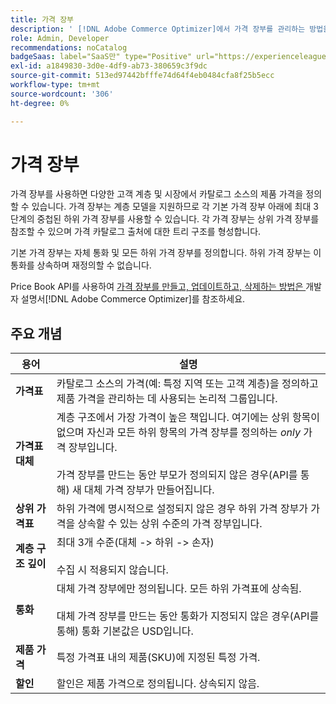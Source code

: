```yaml
---
title: 가격 장부
description: ' [!DNL Adobe Commerce Optimizer]에서 가격 장부를 관리하는 방법을 알아보세요.'
role: Admin, Developer
recommendations: noCatalog
badgeSaas: label="SaaS만" type="Positive" url="https://experienceleague.adobe.com/ko/docs/commerce/user-guides/product-solutions" tooltip="Adobe Commerce as a Cloud Service 및 Adobe Commerce Optimizer 프로젝트에만 적용됩니다(Adobe 관리 SaaS 인프라)."
exl-id: a1849830-3d0e-4df9-ab73-380659c3f9dc
source-git-commit: 513ed97442bfffe74d64f4eb0484cfa8f25b5ecc
workflow-type: tm+mt
source-wordcount: '306'
ht-degree: 0%

---
```


# 가격 장부

가격 장부를 사용하면 다양한 고객 계층 및 시장에서 카탈로그 소스의 제품 가격을 정의할 수 있습니다. 가격 장부는 계층 모델을 지원하므로 각 기본 가격 장부 아래에 최대 3단계의 중첩된 하위 가격 장부를 사용할 수 있습니다. 각 가격 장부는 상위 가격 장부를 참조할 수 있으며 가격 카탈로그 출처에 대한 트리 구조를 형성합니다.

기본 가격 장부는 자체 통화 및 모든 하위 가격 장부를 정의합니다. 하위 가격 장부는 이 통화를 상속하며 재정의할 수 없습니다.

Price Book API를 사용하여 [ 가격 장부를 만들고, 업데이트하고, 삭제하는 방법은 ](https://developer.adobe.com/commerce/services/reference/rest/)개발자 설명서[!DNL Adobe Commerce Optimizer]를 참조하세요.

## 주요 개념

| 용어 | 설명 |
|------|-------------|
| **가격표** | 카탈로그 소스의 가격(예: 특정 지역 또는 고객 계층)을 정의하고 제품 가격을 관리하는 데 사용되는 논리적 그룹입니다. |
| **가격표 대체** | 계층 구조에서 가장 가격이 높은 책입니다. 여기에는 상위 항목이 없으며 자신과 모든 하위 항목의 가격 장부를 정의하는 *only* 가격 장부입니다.<br/><br/>가격 장부를 만드는 동안 부모가 정의되지 않은 경우(API를 통해) 새 대체 가격 장부가 만들어집니다. |
| **상위 가격표** | 하위 가격에 명시적으로 설정되지 않은 경우 하위 가격 장부가 가격을 상속할 수 있는 상위 수준의 가격 장부입니다. |
| **계층 구조 깊이** | 최대 3개 수준(대체 -> 하위 -> 손자)<br/><br/>수집 시 적용되지 않습니다. |
| **통화** | 대체 가격 장부에만 정의됩니다. 모든 하위 가격표에 상속됨.<br/><br/>대체 가격 장부를 만드는 동안 통화가 지정되지 않은 경우(API를 통해) 통화 기본값은 USD입니다. |
| **제품 가격** | 특정 가격표 내의 제품(SKU)에 지정된 특정 가격. |
| **할인** | 할인은 제품 가격으로 정의됩니다. 상속되지 않음. |
